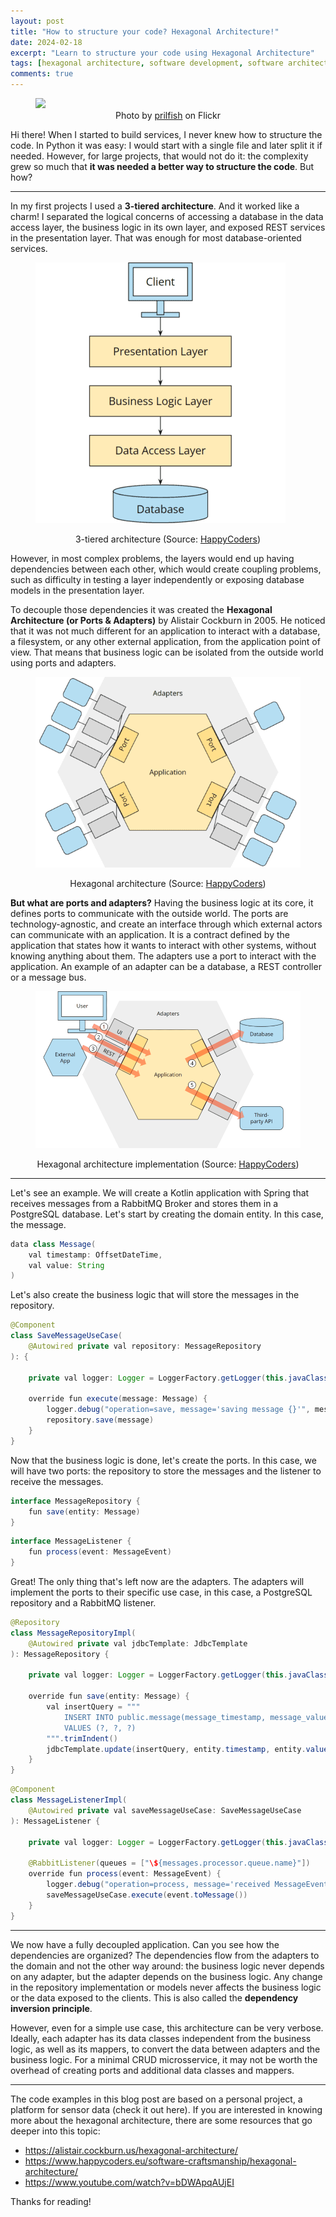 ```yaml
---
layout: post
title: "How to structure your code? Hexagonal Architecture!"
date: 2024-02-18
excerpt: "Learn to structure your code using Hexagonal Architecture"
tags: [hexagonal architecture, software development, software architecture, backend development, kotlin]
comments: true
---
```


<figure>
    <a href="/assets/img/hexagonal-architecture/honeycomb.jpg"><img src="/assets/img/hexagonal-architecture/honeycomb.jpg"></a>
    <figcaption style="text-align: center">Photo by <a href="https://www.flickr.com/photos/silkebaron/" target="_blank">prilfish</a> on Flickr</figcaption>
</figure>

Hi there! When I started to build services, I never knew how to structure the code. In Python it was easy: I would start with a single file and later split it if needed. However, for large projects, that would not do it: the complexity grew so much that **it was needed a better way to structure the code**. But how?

---

In my first projects I used a **3-tiered architecture**. And it worked like a charm! I separated the logical concerns of accessing a database in the data access layer, the business logic in its own layer, and exposed REST services in the presentation layer. That was enough for most database-oriented services.

<figure>
    <a href="/assets/img/hexagonal-architecture/3-tier.png"><img src="/assets/img/hexagonal-architecture/3-tier.png"></a>
</figure>
<figcaption style="text-align: center">3-tiered architecture (Source: <a href="https://www.happycoders.eu/software-craftsmanship/hexagonal-architecture/" target="_blank">HappyCoders</a>)</figcaption>


However, in most complex problems, the layers would end up having dependencies between each other, which would create coupling problems, such as difficulty in testing a layer independently or exposing database models in the presentation layer.

To decouple those dependencies it was created the **Hexagonal Architecture (or Ports & Adapters)** by Alistair Cockburn in 2005. He noticed that it was not much different for an application to interact with a database, a filesystem, or any other external application, from the application point of view. That means that business logic can be isolated from the outside world using ports and adapters.

<figure>
    <a href="/assets/img/hexagonal-architecture/hexagonal.png"><img src="/assets/img/hexagonal-architecture/hexagonal.png"></a>
</figure>
<figcaption style="text-align: center">Hexagonal architecture (Source: <a href="https://www.happycoders.eu/software-craftsmanship/hexagonal-architecture/" target="_blank">HappyCoders</a>)</figcaption>

**But what are ports and adapters?** Having the business logic at its core, it defines ports to communicate with the outside world. The ports are technology-agnostic, and create an interface through which external actors can communicate with an application. It is a contract defined by the application that states how it wants to interact with other systems, without knowing anything about them. The adapters use a port to interact with the application. An example of an adapter can be a database, a REST controller or a message bus.

<figure>
    <a href="/assets/img/hexagonal-architecture/hexagonal-adapters.png"><img src="/assets/img/hexagonal-architecture/hexagonal-adapters.png"></a>
</figure>
<figcaption style="text-align: center">Hexagonal architecture implementation (Source: <a href="https://www.happycoders.eu/software-craftsmanship/hexagonal-architecture/" target="_blank">HappyCoders</a>)</figcaption>

---

Let's see an example. We will create a Kotlin application with Spring that receives messages from a RabbitMQ Broker and stores them in a PostgreSQL database.
Let's start by creating the domain entity. In this case, the message.

```java
data class Message(
    val timestamp: OffsetDateTime,
    val value: String
)
```

Let's also create the business logic that will store the messages in the repository.

```java
@Component
class SaveMessageUseCase(
    @Autowired private val repository: MessageRepository
): {

    private val logger: Logger = LoggerFactory.getLogger(this.javaClass)

    override fun execute(message: Message) {
        logger.debug("operation=save, message='saving message {}'", message)
        repository.save(message)
    }
}
```

Now that the business logic is done, let's create the ports. In this case, we will have two ports: the repository to store the messages and the listener to receive the messages.

```java
interface MessageRepository {
    fun save(entity: Message)
}
```

```java
interface MessageListener {
    fun process(event: MessageEvent)
}
```

Great! The only thing that's left now are the adapters. The adapters will implement the ports to their specific use case, in this case, a PostgreSQL repository and a RabbitMQ listener.

```java
@Repository
class MessageRepositoryImpl(
    @Autowired private val jdbcTemplate: JdbcTemplate
): MessageRepository {

    private val logger: Logger = LoggerFactory.getLogger(this.javaClass)

    override fun save(entity: Message) {
        val insertQuery = """
            INSERT INTO public.message(message_timestamp, message_value)
            VALUES (?, ?, ?)
        """.trimIndent()
        jdbcTemplate.update(insertQuery, entity.timestamp, entity.value)
    }
}
```

```java
@Component
class MessageListenerImpl(
    @Autowired private val saveMessageUseCase: SaveMessageUseCase
): MessageListener {

    private val logger: Logger = LoggerFactory.getLogger(this.javaClass)

    @RabbitListener(queues = ["\${messages.processor.queue.name}"])
    override fun process(event: MessageEvent) {
        logger.debug("operation=process, message='received MessageEvent {}'", event)
        saveMessageUseCase.execute(event.toMessage())
    }
}
```

---

We now have a fully decoupled application. Can you see how the dependencies are organized? The dependencies flow from the adapters to the domain and not the other way around: the business logic never depends on any adapter, but the adapter depends on the business logic. Any change in the repository implementation or models never affects the business logic or the data exposed to the clients. This is also called the **dependency inversion principle**.

However, even for a simple use case, this architecture can be very verbose. Ideally, each adapter has its data classes independent from the business logic, as well as its mappers, to convert the data between adapters and the business logic. For a minimal CRUD microsservice, it may not be worth the overhead of creating ports and additional data classes and mappers.

---

The code examples in this blog post are based on a personal project, a platform for sensor data (check it out here). If you are interested in knowing more about the hexagonal architecture, there are some resources that go deeper into this topic:
* <https://alistair.cockburn.us/hexagonal-architecture/>
* <https://www.happycoders.eu/software-craftsmanship/hexagonal-architecture/>
* <https://www.youtube.com/watch?v=bDWApqAUjEI>

Thanks for reading!
